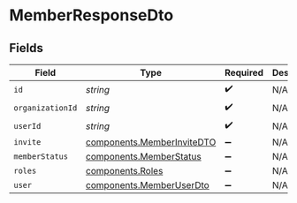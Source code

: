 # MemberResponseDto


## Fields

| Field                                                                    | Type                                                                     | Required                                                                 | Description                                                              |
| ------------------------------------------------------------------------ | ------------------------------------------------------------------------ | ------------------------------------------------------------------------ | ------------------------------------------------------------------------ |
| `id`                                                                     | *string*                                                                 | :heavy_check_mark:                                                       | N/A                                                                      |
| `organizationId`                                                         | *string*                                                                 | :heavy_check_mark:                                                       | N/A                                                                      |
| `userId`                                                                 | *string*                                                                 | :heavy_check_mark:                                                       | N/A                                                                      |
| `invite`                                                                 | [components.MemberInviteDTO](../../models/components/memberinvitedto.md) | :heavy_minus_sign:                                                       | N/A                                                                      |
| `memberStatus`                                                           | [components.MemberStatus](../../models/components/memberstatus.md)       | :heavy_minus_sign:                                                       | N/A                                                                      |
| `roles`                                                                  | [components.Roles](../../models/components/roles.md)                     | :heavy_minus_sign:                                                       | N/A                                                                      |
| `user`                                                                   | [components.MemberUserDto](../../models/components/memberuserdto.md)     | :heavy_minus_sign:                                                       | N/A                                                                      |